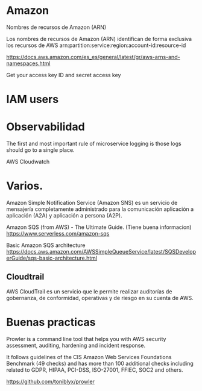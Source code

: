 # Amazon


Nombres de recursos de Amazon (ARN)

Los nombres de recursos de Amazon (ARN) identifican de forma exclusiva los recursos de AWS
arn:partition:service:region:account-id:resource-id

https://docs.aws.amazon.com/es_es/general/latest/gr/aws-arns-and-namespaces.html


Get your access key ID and secret access key

# IAM users

# Observabilidad

The first and most important rule of microservice logging is those logs should go to a single place.

AWS Cloudwatch 




#  Varios.


Amazon Simple Notification Service (Amazon SNS) es un servicio de mensajería completamente administrado para la comunicación aplicación a aplicación (A2A) y aplicación a persona (A2P). 



Amazon SQS (from AWS) - The Ultimate Guide.
(Tiene buena informacion)
https://www.serverless.com/amazon-sqs

Basic Amazon SQS architecture
https://docs.aws.amazon.com/AWSSimpleQueueService/latest/SQSDeveloperGuide/sqs-basic-architecture.html


## Cloudtrail

AWS CloudTrail es un servicio que le permite realizar auditorías de gobernanza, de conformidad, operativas y de riesgo en su cuenta de AWS.


# Buenas practicas


Prowler is a command line tool that helps you with AWS security assessment, auditing, hardening and incident response.

It follows guidelines of the CIS Amazon Web Services Foundations Benchmark (49 checks) and has more than 100 additional checks including related to GDPR, HIPAA, PCI-DSS, ISO-27001, FFIEC, SOC2 and others.

https://github.com/toniblyx/prowler
